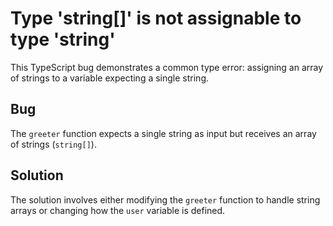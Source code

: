 # Type 'string[]' is not assignable to type 'string'
This TypeScript bug demonstrates a common type error: assigning an array of strings to a variable expecting a single string.

## Bug
The `greeter` function expects a single string as input but receives an array of strings (`string[]`).

## Solution
The solution involves either modifying the `greeter` function to handle string arrays or changing how the `user` variable is defined.